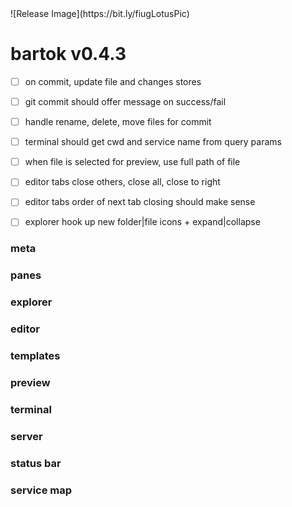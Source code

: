 <!-- no-select -->
<h1 style="display:none"></h1>
![Release Image](https://bit.ly/fiugLotusPic)

# bartok v0.4.3

  - [ ] on commit, update file and changes stores
  - [ ] git commit should offer message on success/fail
  - [ ] handle rename, delete, move files for commit
  - [ ] terminal should get cwd and service name from query params

  - [ ] when file is selected for preview, use full path of file
  - [ ] editor tabs close others, close all, close to right
  - [ ] editor tabs order of next tab closing should make sense
  - [ ] explorer hook up new folder|file icons + expand|collapse


### meta

### panes

### explorer

### editor

### templates

### preview

### terminal

### server

### status bar

### service map


